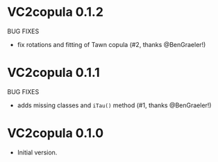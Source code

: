 # VC2copula 0.1.2

BUG FIXES

* fix rotations and fitting of Tawn copula (#2, thanks @BenGraeler!)


# VC2copula 0.1.1

BUG FIXES

* adds missing classes and `iTau()` method (#1, thanks @BenGraeler!)


# VC2copula 0.1.0

* Initial version.
